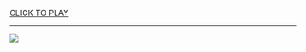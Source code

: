 
<a href="https://premium76.site?title=tic_tac_toe_unblocked_games&ref=13M">CLICK TO PLAY</a></h3>
<hr>

<a href="https://premium76.site?title=tic_tac_toe_unblocked_games&ref=13M"><img src="https://clearcache.store/games.png"></a>


